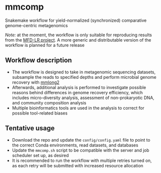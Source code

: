 # mmcomp
Snakemake workflow for yield-normalized (synchronized) comparative genome-centric metagenomics

*Note:* at the moment, the workflow is only suitable for reproducing results from the [MFD-LR project](https://github.com/Serka-M/mfd_mags). A more generic and distributable version of the workflow is planned for a future release

## Workflow description
* The workflow is designed to take in metagenomic sequencing datasets, subsample the reads to specified depths and perform microbial genome recovery with [mmlong2](https://github.com/Serka-M/mmlong2)
* Afterwards, additional analysis is performed to investigate possible reasons behind differences in genome recovery efficiency, which includes micro-diversity analysis, assessment of non-prokaryotic DNA, and community composition analysis
* Multiple bioinformatics tools are used in the analysis to correct for possible tool-related biases

## Tentative usage
* Download the repo and update the `config/config.yaml` file to point to the correct Conda environments, read datasets, and databases
* Update the `mmcomp.sh` script to be compatible with the server and job scheduler set up, as desired
* It is recommended to run the workflow with multiple retries turned on, as each retry will be submitted with increased resource allocation
